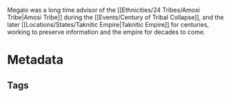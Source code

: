 Megalo was a long time advisor of the [[Ethnicities/24 Tribes/Amosi Tribe|Amosi Tribe]] during the [[Events/Century of Tribal Collapse]], and the later [[Locations/States/Taknitic Empire|Taknitic Empire]] for centuries, working to preserve information and the empire for decades to come.
# Metadata
## Tags